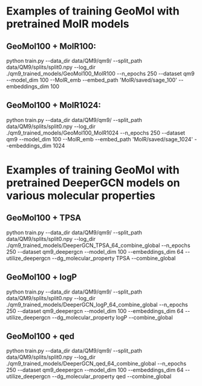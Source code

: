 # Examples of training GeoMol with pretrained MolR models
## GeoMol100 + MolR100:
python train.py --data_dir data/QM9/qm9/ --split_path data/QM9/splits/split0.npy --log_dir ./qm9_trained_models/GeoMol100_MolR100 --n_epochs 250 --dataset qm9 --model_dim 100 --MolR_emb --embed_path 'MolR/saved/sage_100' --embeddings_dim 100

## GeoMol100 + MolR1024:
python train.py --data_dir data/QM9/qm9/ --split_path data/QM9/splits/split0.npy --log_dir ./qm9_trained_models/GeoMol100_MolR1024 --n_epochs 250 --dataset qm9 --model_dim 100 --MolR_emb --embed_path 'MolR/saved/sage_1024' --embeddings_dim 1024


# Examples of training GeoMol with pretrained DeeperGCN models on various molecular properties 
## GeoMol100 + TPSA
python train.py --data_dir data/QM9/qm9/ --split_path data/QM9/splits/split0.npy --log_dir ./qm9_trained_models/DeeperGCN_TPSA_64_combine_global --n_epochs 250 --dataset qm9_deepergcn --model_dim 100 --embeddings_dim 64 --utilize_deepergcn --dg_molecular_property TPSA --combine_global

## GeoMol100 + logP
python train.py --data_dir data/QM9/qm9/ --split_path data/QM9/splits/split0.npy --log_dir ./qm9_trained_models/DeeperGCN_logP_64_combine_global --n_epochs 250 --dataset qm9_deepergcn --model_dim 100 --embeddings_dim 64 --utilize_deepergcn --dg_molecular_property logP --combine_global

## GeoMol100 + qed
python train.py --data_dir data/QM9/qm9/ --split_path data/QM9/splits/split0.npy --log_dir ./qm9_trained_models/DeeperGCN_qed_64_combine_global --n_epochs 250 --dataset qm9_deepergcn --model_dim 100 --embeddings_dim 64 --utilize_deepergcn --dg_molecular_property qed --combine_global